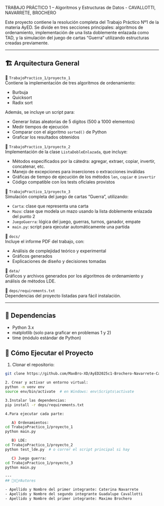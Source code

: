 TRABAJO PRÁCTICO 1 – Algoritmos y Estructuras de Datos - CAVALLOTTI, NAVARRETE, BROCHERO

Este proyecto contiene la resolución completa del Trabajo Práctico Nº1 de la materia AyED. Se divide en tres secciones principales: 
algoritmos de ordenamiento, implementación de una lista doblemente enlazada como TAD, y la simulación del juego de cartas “Guerra” utilizando estructuras creadas previamente.

---

## 🏗 Arquitectura General

📁 `TrabajoPractico_1/proyecto_1`  
Contiene la implementación de tres algoritmos de ordenamiento:  
- Burbuja  
- Quicksort  
- Radix sort  

Además, se incluye un script para:
- Generar listas aleatorias de 5 dígitos (500 a 1000 elementos)
- Medir tiempos de ejecución
- Comparar con el algoritmo `sorted()` de Python
- Graficar los resultados obtenidos

📁 `TrabajoPractico_1/proyecto_2`  
Implementación de la clase `ListaDobleEnlazada`, que incluye:
- Métodos especificados por la cátedra: agregar, extraer, copiar, invertir, concatenar, etc.
- Manejo de excepciones para inserciones o extracciones inválidas
- Gráficas de tiempo de ejecución de los métodos `len`, `copiar` e `invertir`
- Código compatible con los tests oficiales provistos

📁 `TrabajoPractico_1/proyecto_3`  
Simulación completa del juego de cartas “Guerra”, utilizando:
- `Carta`: clase que representa una carta
- `Mazo`: clase que modela un mazo usando la lista doblemente enlazada del punto 2
- `JuegoGuerra`: lógica del juego, guerras, turnos, ganador, empate
- `main.py`: script para ejecutar automáticamente una partida

📁 `docs/`  
Incluye el informe PDF del trabajo, con:
- Análisis de complejidad teórico y experimental
- Gráficos generados
- Explicaciones de diseño y decisiones tomadas

📁 `data/`  
Gráficos y archivos generados por los algoritmos de ordenamiento y análisis de métodos LDE.

📁 `deps/requirements.txt`  
Dependencias del proyecto listadas para fácil instalación.

---

## 📑 Dependencias

- Python 3.x
- matplotlib (solo para graficar en problemas 1 y 2)
- time (módulo estándar de Python)


## 🚀 Cómo Ejecutar el Proyecto

1. Clonar el repositorio:

```bash
git clone https://github.com/MaxBro-XD/AyED2025c1-Brochero-Navarrete-Cavallotti.git

2. Crear y activar un entorno virtual:
python -m venv env
source env/bin/activate  # en Windows: env\Scripts\activate

3.Instalar las dependencias:
pip install -r deps/requirements.txt

4.Para ejecutar cada parte:

   A) Ordenamientos:
cd TrabajoPractico_1/proyecto_1
python main.py

   B) LDE:
cd TrabajoPractico_1/proyecto_2
python test_lde.py  # o correr el script principal si hay

   C) Juego guerra:
cd TrabajoPractico_1/proyecto_3
python main.py

---
## 🙎‍♀️🙎‍♂️Autores

- Apellido y Nombre del primer integrante: Caterina Navarrete
- Apellido y Nombre del segundo integrante Guadalupe Cavallotti
- Apellido y Nombre del primer integrante: Maximo Brochero

